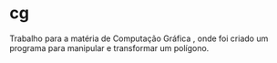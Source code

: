 # cg
Trabalho para a matéria de Computação Gráfica , onde foi criado um programa para manipular e transformar um polígono.
